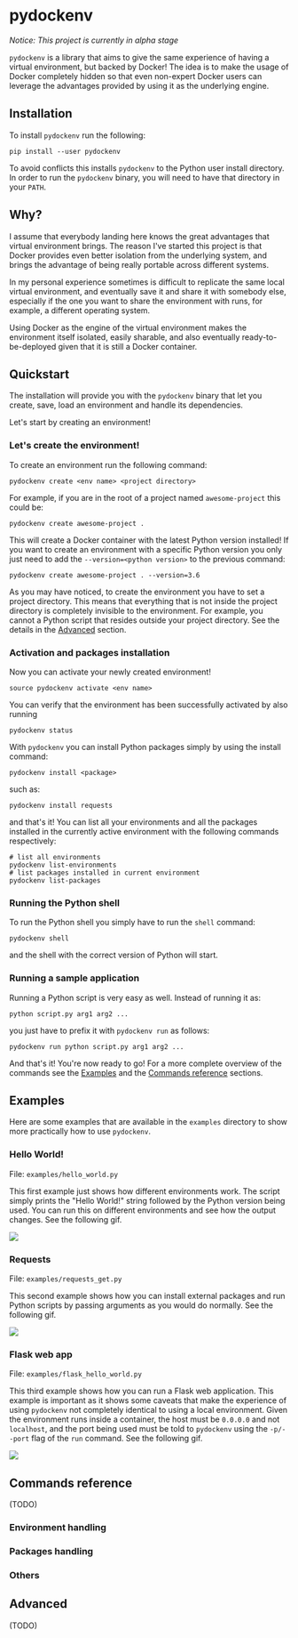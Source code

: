 # pydockenv

*Notice: This project is currently in alpha stage*

`pydockenv` is a library that aims to give the same experience of having a virtual environment, but backed by Docker! The idea is to make the usage of Docker completely hidden so that even non-expert Docker users can leverage the advantages provided by using it as the underlying engine.

## Installation

To install `pydockenv` run the following:
```
pip install --user pydockenv
```

To avoid conflicts this installs `pydockenv` to the Python user install directory. In order to run the `pydockenv` binary, you will need to have that directory in your `PATH`.


## Why?

I assume that everybody landing here knows the great advantages that virtual environment brings. The reason I've started this project is that Docker provides even better isolation from the underlying system, and brings the advantage of being really portable across different systems.

In my personal experience sometimes is difficult to replicate the same local virtual environment, and eventually save it and share it with somebody else, especially if the one you want to share the environment with runs, for example, a different operating system.

Using Docker as the engine of the virtual environment makes the environment itself isolated, easily sharable, and also eventually ready-to-be-deployed given that it is still a Docker container.

## Quickstart

The installation will provide you with the `pydockenv` binary that let you create, save, load an environment and handle its dependencies.

Let's start by creating an environment!

### Let's create the environment!

To create an environment run the following command:
```
pydockenv create <env name> <project directory>
```

For example, if you are in the root of a project named `awesome-project` this could be:
```
pydockenv create awesome-project .
```

This will create a Docker container with the latest Python version installed! If you want to create an environment with a specific Python version you only just need to add the `--version=<python version>` to the previous command:
```
pydockenv create awesome-project . --version=3.6
```

As you may have noticed, to create the environment you have to set a project directory. This means that everything that is not inside the project directory is completely invisible to the environment. For example, you cannot a Python script that resides outside your project directory. See the details in the [Advanced](#advanced) section.

### Activation and packages installation

Now you can activate your newly created environment!
```
source pydockenv activate <env name>
```

You can verify that the environment has been successfully activated by also running
```
pydockenv status
```

With `pydockenv` you can install Python packages simply by using the install command:
```
pydockenv install <package>
```
such as:
```
pydockenv install requests
```

and that's it! You can list all your environments and all the packages installed in the currently active environment with the following commands respectively:
```
# list all environments
pydockenv list-environments
# list packages installed in current environment
pydockenv list-packages
```

### Running the Python shell

To run the Python shell you simply have to run the `shell` command:
```
pydockenv shell
```
and the shell with the correct version of Python will start.

### Running a sample application

Running a Python script is very easy as well. Instead of running it as:
```
python script.py arg1 arg2 ...
```
you just have to prefix it with `pydockenv run` as follows:
```
pydockenv run python script.py arg1 arg2 ...
```

And that's it! You're now ready to go!
For a more complete overview of the commands see the [Examples](#examples) and the [Commands reference](#commands-reference) sections.


## Examples

Here are some examples that are available in the `examples` directory to show more practically how to use `pydockenv`.

### Hello World!

File: `examples/hello_world.py`

This first example just shows how different environments work. The script simply prints the "Hello World!" string followed by the Python version being used. You can run this on different environments and see how the output changes. See the following gif.

![](https://raw.githubusercontent.com/se7entyse7en/pydockenv/master/assets/hello-world.gif)

### Requests

File: `examples/requests_get.py`

This second example shows how you can install external packages and run Python scripts by passing arguments as you would do normally. See the following gif.

![](https://raw.githubusercontent.com/se7entyse7en/pydockenv/master/assets/requests-get.gif)

### Flask web app

File: `examples/flask_hello_world.py`

This third example shows how you can run a Flask web application. This example is important as it shows some caveats that make the experience of using `pydockenv` not completely identical to using a local environment. Given the environment runs inside a container, the host must be `0.0.0.0` and not `localhost`, and the port being used must be told to `pydockenv` using the `-p/--port` flag of the `run` command. See the following gif.

![](https://raw.githubusercontent.com/se7entyse7en/pydockenv/master/assets/flask-hello-world.gif)


## Commands reference

(TODO)

### Environment handling

### Packages handling

### Others

## Advanced

(TODO)
